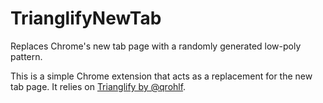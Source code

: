 # TrianglifyNewTab
Replaces Chrome's new tab page with a randomly generated low-poly pattern.

This is a simple Chrome extension that acts as a replacement for the new tab page.
It relies on [Trianglify by @qrohlf](http://qrohlf.com/trianglify/).
